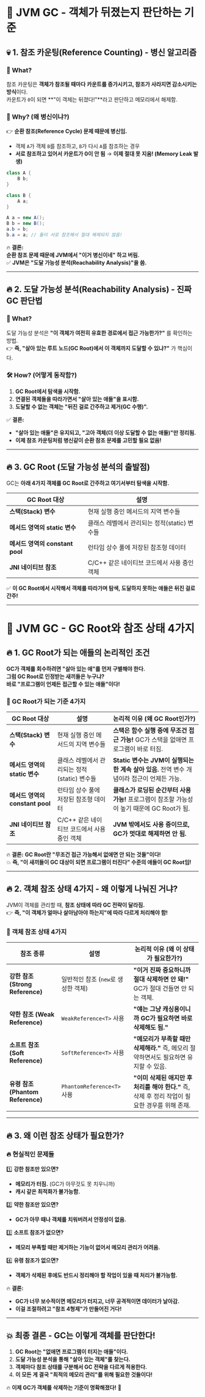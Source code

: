 # 🚀 JVM GC - 객체가 뒤졌는지 판단하는 기준

## **💀 1. 참조 카운팅(Reference Counting) - 병신 알고리즘**
### **👀 What?**
참조 카운팅은 **객체가 참조될 때마다 카운트를 증가시키고, 참조가 사라지면 감소시키는 방식**이다.  
카운트가 `0`이 되면 **"이 객체는 뒤졌다!"**라고 판단하고 메모리에서 해제함.

### **🤔 Why? (왜 병신이냐?)**
👉 **순환 참조(Reference Cycle) 문제 때문에 병신임.**
- 객체 `A`가 객체 `B`를 참조하고, `B`가 다시 `A`를 참조하는 경우
- **서로 참조하고 있어서 카운트가 0이 안 됨** → **이제 절대 못 지움! (Memory Leak 발생)**

```java
class A {
    B b;
}

class B {
    A a;
}

A a = new A();
B b = new B();
a.b = b;
b.a = a; // 둘이 서로 참조해서 절대 해제되지 않음!
```
🔥 **결론:**  
**순환 참조 문제 때문에 JVM에서 "이거 병신이네" 하고 버림.**  
✅ **JVM은 "도달 가능성 분석(Reachability Analysis)"을 씀.**

---

## **🔥 2. 도달 가능성 분석(Reachability Analysis) - 진짜 GC 판단법**
### **👀 What?**
도달 가능성 분석은 **"이 객체가 여전히 유효한 경로에서 접근 가능한가?"** 를 확인하는 방법.  
👉 **즉, "살아 있는 루트 노드(GC Root)에서 이 객체까지 도달할 수 있냐?"** 가 핵심이다.

### **🛠️ How? (어떻게 동작함?)**
1. **GC Root에서 탐색을 시작함.**
2. **연결된 객체들을 따라가면서 "살아 있는 애들"을 표시함.**
3. **도달할 수 없는 객체는 "뒤진 걸로 간주하고 제거(GC 수행)".**

✅ **결론:**
- **"살아 있는 애들"은 유지되고, "고아 객체(더 이상 도달할 수 없는 애들)"만 정리됨.**
- **이제 참조 카운팅처럼 병신같이 순환 참조 문제를 고민할 필요 없음!**

---

## **🔥 3. GC Root (도달 가능성 분석의 출발점)**
GC는 **아래 4가지 객체를 GC Root로 간주하고 여기서부터 탐색을 시작함.**

| **GC Root 대상** | **설명** |
|-----------------|---------|
| **스택(Stack) 변수** | 현재 실행 중인 메서드의 지역 변수들 |
| **메서드 영역의 static 변수** | 클래스 레벨에서 관리되는 정적(static) 변수들 |
| **메서드 영역의 constant pool** | 런타임 상수 풀에 저장된 참조형 데이터 |
| **JNI 네이티브 참조** | C/C++ 같은 네이티브 코드에서 사용 중인 객체 |

✅ **이 GC Root에서 시작해서 객체를 따라가며 탐색, 도달하지 못하는 애들은 뒤진 걸로 간주!**

---

# 🚀 JVM GC - GC Root와 참조 상태 4가지

## **🔥 1. GC Root가 되는 애들의 논리적인 조건**
**GC가 객체를 회수하려면 "살아 있는 애"를 먼저 구별해야 한다.**  
**그럼 GC Root로 인정받는 새끼들은 누구냐?**  
**바로 "프로그램이 언제든 접근할 수 있는 애들"이다!**

### **📌 GC Root가 되는 기준 4가지**
| **GC Root 대상** | **설명** | **논리적 이유 (왜 GC Root인가?)** |
|-----------------|---------|--------------------------------|
| **스택(Stack) 변수** | 현재 실행 중인 메서드의 지역 변수들 | **스택은 함수 실행 중에 무조건 접근 가능!** GC가 스택을 없애면 프로그램이 바로 터짐. |
| **메서드 영역의 static 변수** | 클래스 레벨에서 관리되는 정적(static) 변수들 | **Static 변수는 JVM이 실행되는 한 계속 살아 있음.** 전역 변수 개념이라 접근이 언제든 가능. |
| **메서드 영역의 constant pool** | 런타임 상수 풀에 저장된 참조형 데이터 | **클래스가 로딩된 순간부터 사용 가능!** 프로그램이 참조할 가능성이 높기 때문에 GC Root가 됨. |
| **JNI 네이티브 참조** | C/C++ 같은 네이티브 코드에서 사용 중인 객체 | **JVM 밖에서도 사용 중이므로, GC가 멋대로 해제하면 안 됨.** |

🔥 **결론:** **GC Root란 "무조건 접근 가능해서 없애면 안 되는 것들"이다!**  
💥 **즉, "이 새끼들이 GC 대상이 되면 프로그램이 터진다" 수준의 애들이 GC Root임!**

---

## **🔥 2. 객체 참조 상태 4가지 - 왜 이렇게 나눠진 거냐?**
JVM이 객체를 관리할 때, **참조 상태에 따라 GC 전략이 달라짐.**  
👉 **즉, "이 객체가 얼마나 살아남아야 하는지"에 따라 다르게 처리해야 함!**

### **📌 객체 참조 상태 4가지**
| **참조 종류** | **설명** | **논리적 이유 (왜 이 상태가 필요한가?)** |
|--------------|---------|--------------------------------|
| **강한 참조 (Strong Reference)** | 일반적인 참조 (`new`로 생성한 객체) | **"이거 진짜 중요하니까 절대 삭제하면 안 돼!"** GC가 절대 건들면 안 되는 객체. |
| **약한 참조 (Weak Reference)** | `WeakReference<T>` 사용 | **"얘는 그냥 캐싱용이니까 GC가 필요하면 바로 삭제해도 됨."** |
| **소프트 참조 (Soft Reference)** | `SoftReference<T>` 사용 | **"메모리가 부족할 때만 삭제해라."** 즉, 메모리 절약하면서도 필요하면 유지할 수 있음. |
| **유령 참조 (Phantom Reference)** | `PhantomReference<T>` 사용 | **"이미 삭제된 애지만 후처리를 해야 한다."** 즉, 삭제 후 정리 작업이 필요한 경우를 위해 존재. |

---

## **🔥 3. 왜 이런 참조 상태가 필요한가?**
### **🔥 현실적인 문제들**
1️⃣ **강한 참조만 있으면?**
- **메모리가 터짐.** (GC가 아무것도 못 치우니까)
- **캐시 같은 최적화가 불가능함.**

2️⃣ **약한 참조만 있으면?**
- **GC가 아무 때나 객체를 치워버려서 안정성이 없음.**

3️⃣ **소프트 참조가 없으면?**
- **메모리 부족할 때만 제거하는 기능이 없어서 메모리 관리가 어려움.**

4️⃣ **유령 참조가 없으면?**
- **객체가 삭제된 후에도 반드시 정리해야 할 작업이 있을 때 처리가 불가능함.**

🔥 **결론:**
- **GC가 너무 보수적이면 메모리가 터지고, 너무 공격적이면 데이터가 날아감.**
- **이걸 조절하려고 "참조 4형제"가 만들어진 거다!**

---

## **💥 최종 결론 - GC는 이렇게 객체를 판단한다!**
1. **GC Root는 "없애면 프로그램이 터지는 애들"이다.**
2. **도달 가능성 분석을 통해 "살아 있는 객체"를 찾는다.**
3. **객체마다 참조 상태를 구분해서 GC 전략을 다르게 적용한다.**
4. **이 모든 게 결국 "최적의 메모리 관리"를 위해 필요한 것들이다!**

🔥 **이제 GC가 객체를 삭제하는 기준이 명확해졌다!** 🚀

